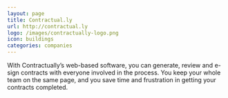 ```yaml
---
layout: page
title: Contractual.ly
url: http://contractual.ly
logo: /images/contractually-logo.png
icon: buildings
categories: companies
---
```


With Contractually’s web-based software, you can generate, review and e-sign contracts with everyone involved in the process. You keep your whole team on the same page, and you save time and frustration in getting your contracts completed.